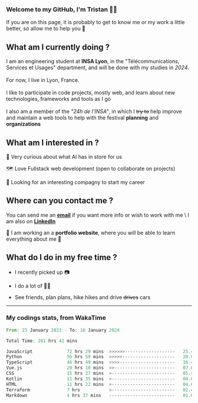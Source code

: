 ### Welcome to my GitHub, I'm Tristan 👨‍💻

If you are on this page, it is probably to get to know me or my work a little better, so allow me to help you 💁

## What am I currently doing ?

I am an engineering student at **INSA Lyon**, in the "Télécommunications, Services et Usages" department, and will be done with my studies in *2024*. \
\
For now, I live in Lyon, France. \
\
I like to participate in code projects, mostly web, and learn about new technologies, frameworks and tools as I go
\
\
I also am a member of the *"24h de l'INSA"*, in which I ~~try to~~  help improve and maintain a web tools to help with the festival **planning** and **organizations**

## What am I interested in ?
   
   🤖 Very curious about what AI has in store for us
   
   🗺️ Love Fullstack web development (open to collaborate on projects)

   🤔 Looking for an interesting compagny to start my career

## Where can you contact me ?

You can send me an **[email](mailto:tristan.dve@gmail.com)** if you want more info or wish to work with me \\
I am also on **[LinkedIn](https://www.linkedin.com/in/tristan-devin/)**

🚧 I am working an a **portfolio website**, where you will be able to learn everything about me 🚧

## What do I do in my free time ?

 - I recently picked up 📷
   
 - I do a lot of 🧗‍♂️
   
 - See friends, plan plans, hike hikes and drive ~~drives~~ cars

---
### My codings stats, from WakaTime

<!--START_SECTION:waka-->

```rust
From: 25 January 2023 - To: 16 January 2024

Total Time: 281 hrs 42 mins

JavaScript             72 hrs 29 mins  >>>>>>-------------------   25.47 %
Python                 56 hrs 59 mins  >>>>>--------------------   20.02 %
TypeScript             46 hrs 49 mins  >>>>---------------------   16.45 %
Vue.js                 20 hrs 10 mins  >>-----------------------   07.09 %
CSS                    15 hrs 27 mins  >------------------------   05.43 %
Kotlin                 11 hrs 35 mins  >------------------------   04.07 %
HTML                   11 hrs 22 mins  >------------------------   04.00 %
Terraform              7 hrs           >------------------------   02.46 %
Markdown               4 hrs 37 mins   -------------------------   01.62 %
```

<!--END_SECTION:waka-->
